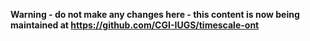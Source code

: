 **Warning - do not make any changes here - this content is now being maintained at https://github.com/CGI-IUGS/timescale-ont**

